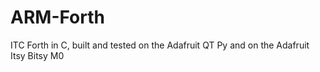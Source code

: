# ARM-Forth
 ITC Forth in C, built and tested on the Adafruit QT Py and on the Adafruit Itsy Bitsy M0
